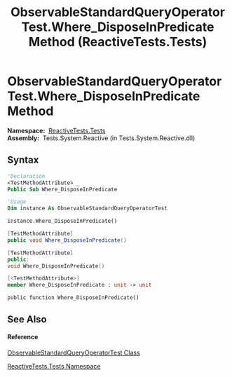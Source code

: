 ﻿---
title: ObservableStandardQueryOperatorTest.Where_DisposeInPredicate Method  (ReactiveTests.Tests)
TOCTitle: Where_DisposeInPredicate Method
ms:assetid: M:ReactiveTests.Tests.ObservableStandardQueryOperatorTest.Where_DisposeInPredicate
ms:mtpsurl: https://msdn.microsoft.com/en-us/library/reactivetests.tests.observablestandardqueryoperatortest.where_disposeinpredicate(v=VS.103)
ms:contentKeyID: 36620379
ms.date: 06/28/2011
mtps_version: v=VS.103
f1_keywords:
- ReactiveTests.Tests.ObservableStandardQueryOperatorTest.Where_DisposeInPredicate
dev_langs:
- CSharp
- JScript
- VB
- FSharp
- c++
---

# ObservableStandardQueryOperatorTest.Where\_DisposeInPredicate Method

**Namespace:**  [ReactiveTests.Tests](hh289046\(v=vs.103\).md)  
**Assembly:**  Tests.System.Reactive (in Tests.System.Reactive.dll)

## Syntax

``` vb
'Declaration
<TestMethodAttribute> _
Public Sub Where_DisposeInPredicate
```

``` vb
'Usage
Dim instance As ObservableStandardQueryOperatorTest

instance.Where_DisposeInPredicate()
```

``` csharp
[TestMethodAttribute]
public void Where_DisposeInPredicate()
```

``` c++
[TestMethodAttribute]
public:
void Where_DisposeInPredicate()
```

``` fsharp
[<TestMethodAttribute>]
member Where_DisposeInPredicate : unit -> unit 
```

``` jscript
public function Where_DisposeInPredicate()
```

## See Also

#### Reference

[ObservableStandardQueryOperatorTest Class](hh288944\(v=vs.103\).md)

[ReactiveTests.Tests Namespace](hh289046\(v=vs.103\).md)

